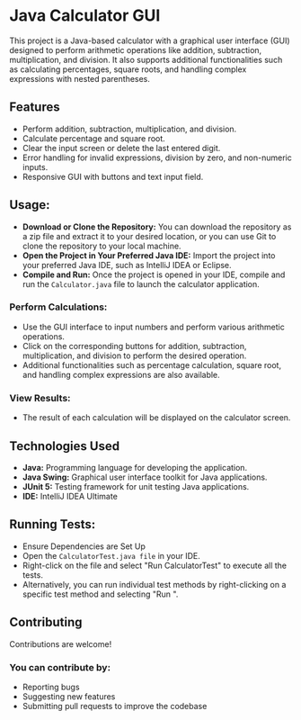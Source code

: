 # Java Calculator GUI
This project is a Java-based calculator with a graphical user interface (GUI) designed to perform arithmetic operations like addition, subtraction, multiplication, and division. It also supports additional functionalities such as calculating percentages, square roots, and handling complex expressions with nested parentheses.

## Features
- Perform addition, subtraction, multiplication, and division.
- Calculate percentage and square root.
- Clear the input screen or delete the last entered digit.
- Error handling for invalid expressions, division by zero, and non-numeric inputs.
- Responsive GUI with buttons and text input field.

## Usage:
- **Download or Clone the Repository:** You can download the repository as a zip file and extract it to your desired location, or you can use Git to clone the repository to your local machine.
- **Open the Project in Your Preferred Java IDE:** Import the project into your preferred Java IDE, such as IntelliJ IDEA or Eclipse.
- **Compile and Run:** Once the project is opened in your IDE, compile and run the `Calculator.java` file to launch the calculator application.
### Perform Calculations:
- Use the GUI interface to input numbers and perform various arithmetic operations.
- Click on the corresponding buttons for addition, subtraction, multiplication, and division to perform the desired operation.
- Additional functionalities such as percentage calculation, square root, and handling complex expressions are also available.
### View Results:
- The result of each calculation will be displayed on the calculator screen.

## Technologies Used
- **Java:** Programming language for developing the application.
- **Java Swing:** Graphical user interface toolkit for Java applications.
- **JUnit 5:** Testing framework for unit testing Java applications.
- **IDE:** IntelliJ IDEA Ultimate


## Running Tests:
- Ensure Dependencies are Set Up
- Open the `CalculatorTest.java file` in your IDE.
- Right-click on the file and select "Run CalculatorTest" to execute all the tests.
- Alternatively, you can run individual test methods by right-clicking on a specific test method and selecting "Run <testMethodName>".

## Contributing
Contributions are welcome! 

### You can contribute by:
-  Reporting bugs
-  Suggesting new features
-  Submitting pull requests to improve the codebase
